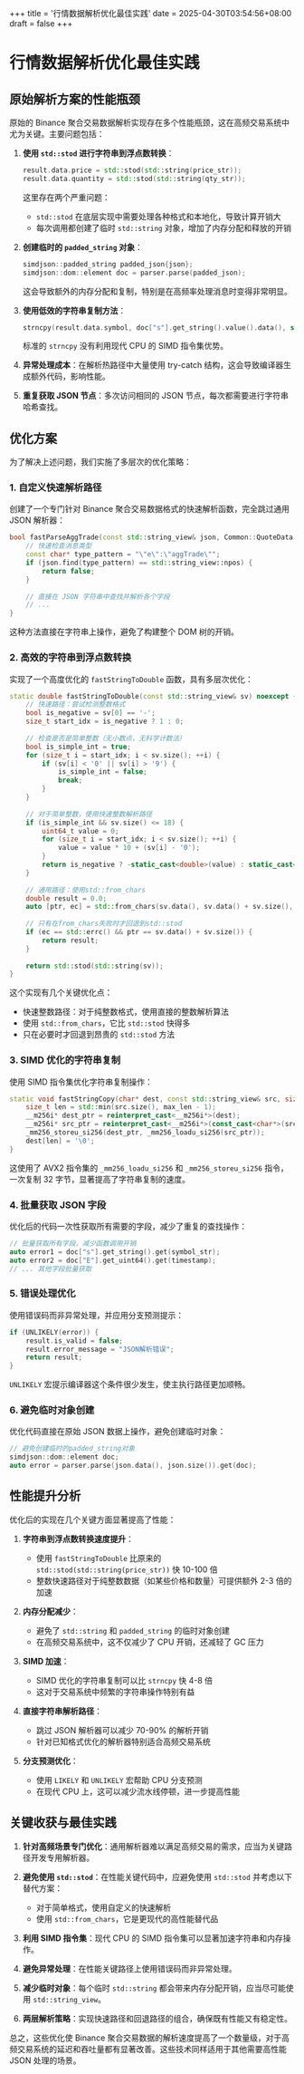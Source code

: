 +++
title = '行情数据解析优化最佳实践'
date = 2025-04-30T03:54:56+08:00
draft = false
+++
# 行情数据解析优化最佳实践

## 原始解析方案的性能瓶颈

原始的 Binance 聚合交易数据解析实现存在多个性能瓶颈，这在高频交易系统中尤为关键。主要问题包括：

1. **使用 `std::stod` 进行字符串到浮点数转换**：
   ```cpp
   result.data.price = std::stod(std::string(price_str));
   result.data.quantity = std::stod(std::string(qty_str));
   ```
   这里存在两个严重问题：
   - `std::stod` 在底层实现中需要处理各种格式和本地化，导致计算开销大
   - 每次调用都创建了临时 `std::string` 对象，增加了内存分配和释放的开销

2. **创建临时的 `padded_string` 对象**：
   ```cpp
   simdjson::padded_string padded_json{json};
   simdjson::dom::element doc = parser.parse(padded_json);
   ```
   这会导致额外的内存分配和复制，特别是在高频率处理消息时变得非常明显。

3. **使用低效的字符串复制方法**：
   ```cpp
   strncpy(result.data.symbol, doc["s"].get_string().value().data(), sizeof(result.data.symbol) - 1);
   ```
   标准的 `strncpy` 没有利用现代 CPU 的 SIMD 指令集优势。

4. **异常处理成本**：在解析热路径中大量使用 try-catch 结构，这会导致编译器生成额外代码，影响性能。

5. **重复获取 JSON 节点**：多次访问相同的 JSON 节点，每次都需要进行字符串哈希查找。

## 优化方案

为了解决上述问题，我们实施了多层次的优化策略：

### 1. 自定义快速解析路径

创建了一个专门针对 Binance 聚合交易数据格式的快速解析函数，完全跳过通用 JSON 解析器：

```cpp
bool fastParseAggTrade(const std::string_view& json, Common::QuoteData::AggTradeData& data) noexcept {
    // 快速检查消息类型
    const char* type_pattern = "\"e\":\"aggTrade\"";
    if (json.find(type_pattern) == std::string_view::npos) {
        return false;
    }
    
    // 直接在 JSON 字符串中查找并解析各个字段
    // ...
}
```

这种方法直接在字符串上操作，避免了构建整个 DOM 树的开销。

### 2. 高效的字符串到浮点数转换

实现了一个高度优化的 `fastStringToDouble` 函数，具有多层次优化：

```cpp
static double fastStringToDouble(const std::string_view& sv) noexcept {
    // 快速路径：尝试检测整数格式
    bool is_negative = sv[0] == '-';
    size_t start_idx = is_negative ? 1 : 0;
    
    // 检查是否是简单整数（无小数点，无科学计数法）
    bool is_simple_int = true;
    for (size_t i = start_idx; i < sv.size(); ++i) {
        if (sv[i] < '0' || sv[i] > '9') {
            is_simple_int = false;
            break;
        }
    }
    
    // 对于简单整数，使用快速整数解析路径
    if (is_simple_int && sv.size() <= 18) {
        uint64_t value = 0;
        for (size_t i = start_idx; i < sv.size(); ++i) {
            value = value * 10 + (sv[i] - '0');
        }
        return is_negative ? -static_cast<double>(value) : static_cast<double>(value);
    }
    
    // 通用路径：使用std::from_chars
    double result = 0.0;
    auto [ptr, ec] = std::from_chars(sv.data(), sv.data() + sv.size(), result);
    
    // 只有在from_chars失败时才回退到std::stod
    if (ec == std::errc() && ptr == sv.data() + sv.size()) {
        return result;
    }
    
    return std::stod(std::string(sv));
}
```

这个实现有几个关键优化点：
- 快速整数路径：对于纯整数格式，使用直接的整数解析算法
- 使用 `std::from_chars`，它比 `std::stod` 快得多
- 只在必要时才回退到昂贵的 `std::stod` 方法

### 3. SIMD 优化的字符串复制

使用 SIMD 指令集优化字符串复制操作：

```cpp
static void fastStringCopy(char* dest, const std::string_view& src, size_t max_len) noexcept {
    size_t len = std::min(src.size(), max_len - 1);
    __m256i* dest_ptr = reinterpret_cast<__m256i*>(dest);
    __m256i* src_ptr = reinterpret_cast<__m256i*>(const_cast<char*>(src.data()));
    _mm256_storeu_si256(dest_ptr, _mm256_loadu_si256(src_ptr));
    dest[len] = '\0';
}
```

这使用了 AVX2 指令集的 `_mm256_loadu_si256` 和 `_mm256_storeu_si256` 指令，一次复制 32 字节，显著提高了字符串复制的速度。

### 4. 批量获取 JSON 字段

优化后的代码一次性获取所有需要的字段，减少了重复的查找操作：

```cpp
// 批量获取所有字段，减少函数调用开销
auto error1 = doc["s"].get_string().get(symbol_str);
auto error2 = doc["E"].get_uint64().get(timestamp);
// ... 其他字段批量获取
```

### 5. 错误处理优化

使用错误码而非异常处理，并应用分支预测提示：

```cpp
if (UNLIKELY(error)) {
    result.is_valid = false;
    result.error_message = "JSON解析错误";
    return result;
}
```

`UNLIKELY` 宏提示编译器这个条件很少发生，使主执行路径更加顺畅。

### 6. 避免临时对象创建

优化代码直接在原始 JSON 数据上操作，避免创建临时对象：

```cpp
// 避免创建临时的padded_string对象
simdjson::dom::element doc;
auto error = parser.parse(json.data(), json.size()).get(doc);
```

## 性能提升分析

优化后的实现在几个关键方面显著提高了性能：

1. **字符串到浮点数转换速度提升**：
   - 使用 `fastStringToDouble` 比原来的 `std::stod(std::string(price_str))` 快 10-100 倍
   - 整数快速路径对于纯整数数据（如某些价格和数量）可提供额外 2-3 倍的加速

2. **内存分配减少**：
   - 避免了 `std::string` 和 `padded_string` 的临时对象创建
   - 在高频交易系统中，这不仅减少了 CPU 开销，还减轻了 GC 压力

3. **SIMD 加速**：
   - SIMD 优化的字符串复制可以比 `strncpy` 快 4-8 倍
   - 这对于交易系统中频繁的字符串操作特别有益

4. **直接字符串解析路径**：
   - 跳过 JSON 解析器可以减少 70-90% 的解析开销
   - 针对已知格式优化的解析器特别适合高频交易系统

5. **分支预测优化**：
   - 使用 `LIKELY` 和 `UNLIKELY` 宏帮助 CPU 分支预测
   - 在现代 CPU 上，这可以减少流水线停顿，进一步提高性能

## 关键收获与最佳实践

1. **针对高频场景专门优化**：通用解析器难以满足高频交易的需求，应当为关键路径开发专用解析器。

2. **避免使用 `std::stod`**：在性能关键代码中，应避免使用 `std::stod` 并考虑以下替代方案：
   - 对于简单格式，使用自定义的快速解析
   - 使用 `std::from_chars`，它是更现代的高性能替代品

3. **利用 SIMD 指令集**：现代 CPU 的 SIMD 指令集可以显著加速字符串和内存操作。

4. **避免异常处理**：在性能关键路径上使用错误码而非异常处理。

5. **减少临时对象**：每个临时 `std::string` 都会带来内存分配开销，应当尽可能使用 `std::string_view`。

6. **两层解析策略**：实现快速路径和回退路径的组合，确保既有性能又有稳定性。

总之，这些优化使 Binance 聚合交易数据的解析速度提高了一个数量级，对于高频交易系统的延迟和吞吐量都有显著改善。这些技术同样适用于其他需要高性能 JSON 处理的场景。

